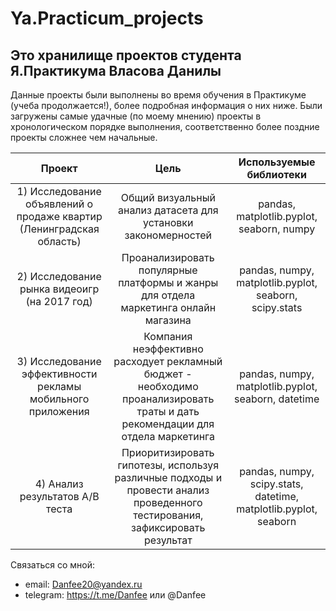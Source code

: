 # Ya.Practicum_projects

## Это хранилище проектов студента Я.Практикума Власова Данилы

Данные проекты были выполнены во время обучения в Практикуме (учеба продолжается!), более подробная информация о них ниже. Были загружены самые удачные (по моему мнению) проекты в хронологическом порядке выполнения, соответственно более поздние проекты сложнее чем начальные.

| Проект                        | Цель                   | Используемые библиотеки     |
| :---------------------------: |:---------------------------: |:---------------------------:|
|1) Исследование объявлений о продаже квартир (Ленинградская область)|Общий визуальный анализ датасета для установки закономерностей|pandas, matplotlib.pyplot, seaborn, numpy|
|2) Исследование рынка видеоигр (на 2017 год)|Проанализировать популярные платформы и жанры для отдела маркетинга онлайн магазина|pandas, numpy, matplotlib.pyplot, seaborn, scipy.stats|
|3) Исследование эффективности рекламы мобильного приложения|Компания неэффективно расходует рекламный бюджет - необходимо проанализировать траты и дать рекомендации для отдела маркетинга|pandas, numpy, matplotlib.pyplot, seaborn, datetime|
|4) Анализ результатов A/B теста|Приоритизировать гипотезы, используя различные подходы и провести анализ проведенного тестирования, зафиксировать результат|pandas, numpy, scipy.stats, datetime, matplotlib.pyplot, seaborn|


Связаться со мной:
- email: Danfee20@yandex.ru
- telegram: https://t.me/Danfee или @Danfee
